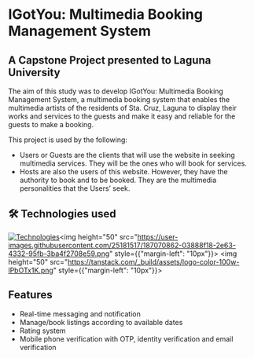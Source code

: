# IGotYou: Multimedia Booking Management System

## A Capstone Project presented to Laguna University

The aim of this study was to develop IGotYou: Multimedia Booking Management System, a multimedia booking system that enables the multimedia artists of the residents of Sta. Cruz, Laguna to display their works and services to the guests and make it easy and reliable for the guests to make a booking. 

This project is used by the following:

- Users or Guests are the clients that will use the website in seeking multimedia services. They will be the ones who will book for services.
- Hosts are also the users of this website. However, they have the authority to book and to be booked. They are the multimedia personalities that the Users’ seek.

## 🛠 Technologies used
[![Technologies](https://skillicons.dev/icons?i=mongodb,express,react,nodejs,ts,firebase,tailwind&perline=)](https://skillicons.dev)<img height="50" src="https://user-images.githubusercontent.com/25181517/187070862-03888f18-2e63-4332-95fb-3ba4f2708e59.png" style={{"margin-left": "10px"}}>
<img height="50" src="https://tanstack.com/_build/assets/logo-color-100w-lPbOTx1K.png" style={{"margin-left": "10px"}}>

## Features

- Real-time messaging and notification
- Manage/book listings according to available dates 
- Rating system
- Mobile phone verification with OTP, identity verification and email verification
